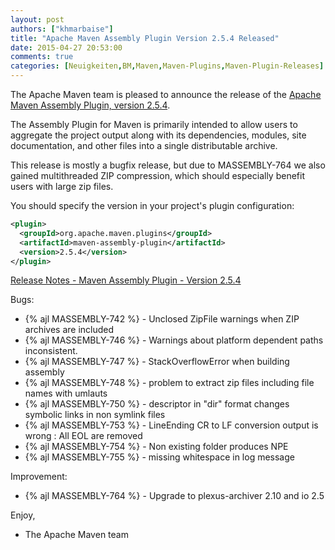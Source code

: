```yaml
---
layout: post
authors: ["khmarbaise"]
title: "Apache Maven Assembly Plugin Version 2.5.4 Released"
date: 2015-04-27 20:53:00
comments: true
categories: [Neuigkeiten,BM,Maven,Maven-Plugins,Maven-Plugin-Releases]
---
```

The Apache Maven team is pleased to announce the release of the 
[Apache Maven Assembly Plugin, version 2.5.4](https://maven.apache.org/plugins/maven-assembly-plugin/).

The Assembly Plugin for Maven is primarily intended to allow users to aggregate
the project output along with its dependencies, modules, site documentation,
and other files into a single distributable archive.

This release is mostly a bugfix release, but due to MASSEMBLY-764 we
also gained multithreaded ZIP compression, which should especially
benefit users with large zip files.

You should specify the version in your project's plugin configuration:

``` xml
<plugin>
  <groupId>org.apache.maven.plugins</groupId>
  <artifactId>maven-assembly-plugin</artifactId>
  <version>2.5.4</version>
</plugin>
```
<!-- more -->

[Release Notes - Maven Assembly Plugin - Version 2.5.4](https://issues.apache.org/jira/secure/ReleaseNote.jspa?projectId=12317220&version=12330363)

Bugs:

 * {% ajl MASSEMBLY-742 %} - Unclosed ZipFile warnings when ZIP archives are included
 * {% ajl MASSEMBLY-746 %} - Warnings about platform dependent paths inconsistent.
 * {% ajl MASSEMBLY-747 %} - StackOverflowError when building assembly
 * {% ajl MASSEMBLY-748 %} - problem to extract zip files including file names with umlauts
 * {% ajl MASSEMBLY-750 %} - descriptor in "dir" format changes symbolic links in non symlink files
 * {% ajl MASSEMBLY-753 %} - LineEnding CR to LF conversion output is wrong : All EOL are removed
 * {% ajl MASSEMBLY-754 %} - Non existing folder produces NPE
 * {% ajl MASSEMBLY-755 %} - missing whitespace in log message

Improvement:

 * {% ajl MASSEMBLY-764 %} - Upgrade to plexus-archiver 2.10 and io 2.5

Enjoy,

- The Apache Maven team
